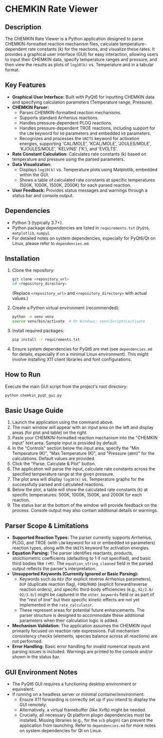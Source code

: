 # CHEMKIN Rate Viewer

## Description
The CHEMKIN Rate Viewer is a Python application designed to parse CHEMKIN-formatted reaction mechanism files, calculate temperature-dependent rate constants (k) for the reactions, and visualize these rates. It provides a graphical user interface (GUI) for easy interaction, allowing users to input their CHEMKIN data, specify temperature ranges and pressure, and then view the results as plots of `log10(k)` vs. Temperature and in a tabular format.

## Key Features
*   **Graphical User Interface:** Built with PyQt6 for inputting CHEMKIN data and specifying calculation parameters (Temperature range, Pressure).
*   **CHEMKIN Parser:**
    *   Parses CHEMKIN-formatted reaction mechanisms.
    *   Supports standard Arrhenius reactions.
    *   Handles pressure-dependent PLOG reactions.
    *   Handles pressure-dependent TROE reactions, including support for the `LOW` keyword for `k0` parameters and embedded `k0` parameters.
    *   Recognizes and processes the `UNITS` keyword for activation energies, supporting 'CAL/MOLE', 'KCAL/MOLE', 'JOULES/MOLE', 'KJOULES/MOLE', 'KELVINS' ('K'), and 'EVOLTS'.
*   **Rate Constant Calculation:** Calculates rate constants (k) based on temperature and pressure using the parsed parameters.
*   **Data Visualization:**
    *   Displays `log10(k)` vs. Temperature plots using Matplotlib, embedded within the GUI.
    *   Shows a table of calculated rate constants at specific temperatures (500K, 1000K, 1500K, 2000K) for each parsed reaction.
*   **User Feedback:** Provides status messages and warnings through a status bar and console output.

## Dependencies
*   Python 3 (typically 3.7+).
*   Python package dependencies are listed in `requirements.txt` (`PyQt6`, `matplotlib`, `numpy`).
*   For detailed notes on system dependencies, especially for PyQt6/Qt on Linux, please refer to `dependencies.md`.

## Installation

1.  Clone the repository:
    ```bash
    git clone <repository_url> 
    cd <repository_directory>
    ```
    (Replace `<repository_url>` and `<repository_directory>` with actual values.)

2.  Create a Python virtual environment (recommended):
    ```bash
    python -m venv venv
    source venv/bin/activate  # On Windows: venv\Scripts\activate
    ```

3.  Install required packages:
    ```bash
    pip install -r requirements.txt
    ```

4.  Ensure system dependencies for PyQt6 are met (see `dependencies.md` for details, especially if on a minimal Linux environment). This might involve installing X11 client libraries and font configurations.

## How to Run
Execute the main GUI script from the project's root directory:
```bash
python chemkin_pyqt_gui.py
```

## Basic Usage Guide
1.  Launch the application using the command above.
2.  The main window will appear with an input area on the left and display areas (for plot and table) on the right.
3.  Paste your CHEMKIN-formatted reaction mechanism into the "CHEMKIN Input" text area. Sample input is provided by default.
4.  In the "Controls" section below the input area, specify the "Min Temperature (K)", "Max Temperature (K)", and "Pressure (atm)" for the calculations. Default values are provided.
5.  Click the "Parse, Calculate & Plot" button.
6.  The application will parse the input, calculate rate constants across the specified temperature range at the given pressure.
7.  The plot area will display `log10(k)` vs. Temperature graphs for the successfully parsed and calculated reactions.
8.  Below the plot, a table will show the calculated rate constants (k) at specific temperatures: 500K, 1000K, 1500K, and 2000K for each reaction.
9.  The status bar at the bottom of the window will provide feedback on the process. Console output may also contain additional details or warnings.

## Parser Scope & Limitations
*   **Supported Reaction Types:** The parser currently supports Arrhenius, PLOG, and TROE (with `LOW` keyword for `k0` or embedded `k0` parameters) reaction types, along with the `UNITS` keyword for activation energies.
*   **Equation Parsing:** The parser identifies reactants, products, stoichiometric coefficients (defaulting to 1 if not specified), and basic third bodies like `(+M)`. The `equation_string_cleaned` field in the parsed output reflects the parser's interpretation.
*   **Unsupported Keywords (Currently Ignored or Basic Parsing):**
    *   Keywords such as `REV` (for explicit reverse Arrhenius parameters), `DUP` (duplicate reaction flag), `FORD`/`RORD` (explicit forward/reverse reaction orders), and specific third-body efficiencies (e.g., `H2/2.0/ O2/3.0/`) might be captured in the `other_keywords` field or as part of the "rest of line" but their specific kinetic effects are not yet implemented in the `rate_calculator`.
    *   These represent areas for potential future enhancements. The parser structure is designed to accommodate these additional parameters when their calculation logic is added.
*   **Mechanism Validation:** The application assumes the CHEMKIN input primarily focused on reaction rate expressions. Full mechanism consistency checks (elements, species balance across all reactions) are not performed.
*   **Error Handling:** Basic error handling for invalid numerical inputs and parsing issues is included. Warnings are printed to the console and/or shown in the status bar.

## GUI Environment Notes
*   The PyQt6 GUI requires a functioning desktop environment or equivalent.
*   If running on a headless server or minimal container/environment:
    *   Ensure X11 forwarding is correctly set up if you intend to display the GUI remotely.
    *   Alternatively, a virtual framebuffer (like Xvfb) might be needed.
    *   Crucially, all necessary Qt platform plugin dependencies must be installed. Missing libraries (e.g., for the `xcb` plugin) can prevent the application from launching. Refer to `dependencies.md` for more notes on system dependencies for Qt on Linux.
```
